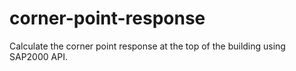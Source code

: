 # corner-point-response
Calculate the corner point response at the top of the building using SAP2000 API.
